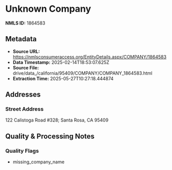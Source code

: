 # Unknown Company

**NMLS ID:** 1864583

## Metadata
- **Source URL:** https://nmlsconsumeraccess.org/EntityDetails.aspx/COMPANY/1864583
- **Data Timestamp:** 2025-02-14T18:53:07.625Z
- **Source File:** drive/data_/california/95409/COMPANY/COMPANY_1864583.html
- **Extraction Time:** 2025-05-27T10:27:18.444874

## Addresses
### Street Address
122 Calistoga Road #328; Santa Rosa, CA 95409

## Quality & Processing Notes
### Quality Flags
- missing_company_name
